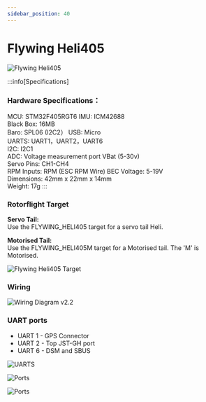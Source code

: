 ```yaml
---
sidebar_position: 40
---
```


# Flywing Heli405

![Flywing Heli405](./img/fw-helif405.png)

:::info[Specifications]
### Hardware Specifications：

MCU: STM32F405RGT6
IMU: ICM42688\
Black Box: 16MB\
Baro: SPL06 (I2C2）
USB: Micro\
UARTS: UART1，UART2，UART6\
I2C: I2C1\
ADC: Voltage measurement port VBat (5-30v)\
Servo Pins: CH1-CH4\
RPM Inputs: RPM (ESC RPM Wire)
BEC Voltage: 5-19V\
Dimensions: 42mm x 22mm x 14mm\
Weight: 17g
:::

### Rotorflight Target

**Servo Tail:**\
Use the FLYWING\_HELI405 target for a servo tail Heli.

**Motorised Tail:**\
Use the FLYWING\_HELI405M target for a Motorised tail. The 'M' is Motorised.

![Flywing Heli405 Target](./img/fw-target.png)

### Wiring

![Wiring Diagram v2.2](./img/fw-wiring.png)

### UART ports

* UART 1 - GPS Connector
* UART 2 - Top JST-GH port
* UART 6 - DSM and SBUS

![UARTS](./img/fw-uarts.png)

![Ports](./img/fw-ports2.png)

![Ports](./img/fw-ports.png)
